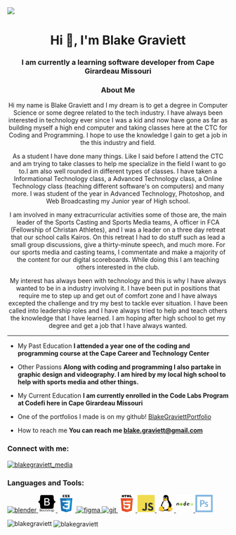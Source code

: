 <img src="![Coding Banner](https://github.com/blakegraviett/blakegraviett/assets/113914448/6601a2ae-1da2-45e4-9a11-e01d1dfab904)" />

<h1 align="center">Hi 👋, I'm Blake Graviett</h1>
<h3 align="center">I am currently a learning software developer from Cape Girardeau Missouri</h3>

<h3 align="center">About Me</h3>
<p align="center">	Hi my name is Blake Graviett and I my dream is to get a degree in Computer Science or some degree related to the tech industry. I have always been interested in technology ever since I was a kid and now have gone as far as building myself a high end computer and taking classes here at the CTC for Coding and Programming. I hope to use the knowledge I gain to get a job in the this industry and field.</p>
	<p align="center">	As a student I have done many things. Like I said before I attend the CTC and am trying to take classes to help me specialize in the field I want to go to.I am also well rounded in different types of classes. I have taken a Informational Technology class, a Advanced Technology class, a Online Technology class (teaching different software's on computers) and many more. I was student of the year in Advanced Technology, Photoshop, and Web Broadcasting my Junior year of High school.</p>
<p align="center">	I am involved in many extracurricular activities some of those are, the main leader of the Sports Casting and Sports Media teams, A officer in FCA (Fellowship of Christan Athletes), and I was a leader on a three day retreat that our school calls Kairos. On this retreat I had to do stuff such as lead a small group discussions, give a thirty-minute speech, and much more. For our sports media and casting teams, I commentate and make a majority of the content for our digital scoreboards. While doing this I am teaching others interested in the club.</p>
	<p align="center">	My interest has always been with technology and this is why I have always wanted to be in a industry involving it. I have been put in positions that require me to step up and get out of comfort zone and I have always excepted the challenge and try my best to tackle ever situation. I have been called into leadership roles and I have always tried to help and teach others the knowledge that I have learned. I am hoping after high school to get my degree and get a job that I have always wanted. </p>
	<hr>

- My Past Education **I attended a year one of the coding and programming course at the Cape Career and Technology Center**

- Other Passions **Along with coding and programming I also partake in graphic design and videography. I am hired by my local high school to help with sports media and other things.**

- My Current Education **I am currently enrolled in the Code Labs Program at Codefi here in Cape Girardeau Missouri**

- One of the portfolios I made is on my github! [BlakeGraviettPortfolio](https://blakegraviett.github.io/blakegraviettportfolio/)

- How to reach me **You can reach me blake.graviett@gmail.com**

<h3 align="left">Connect with me:</h3>
<p align="left">
<a href="https://instagram.com/blakegraviett_media" target="blank"><img align="center" src="https://raw.githubusercontent.com/rahuldkjain/github-profile-readme-generator/master/src/images/icons/Social/instagram.svg" alt="blakegraviett_media" height="30" width="40" /></a>
</p>

<h3 align="left">Languages and Tools:</h3>
<p align="left"> <a href="https://www.blender.org/" target="_blank" rel="noreferrer"> <img src="https://download.blender.org/branding/community/blender_community_badge_white.svg" alt="blender" width="40" height="40"/> </a> <a href="https://getbootstrap.com" target="_blank" rel="noreferrer"> <img src="https://raw.githubusercontent.com/devicons/devicon/master/icons/bootstrap/bootstrap-plain-wordmark.svg" alt="bootstrap" width="40" height="40"/> </a> <a href="https://www.w3schools.com/css/" target="_blank" rel="noreferrer"> <img src="https://raw.githubusercontent.com/devicons/devicon/master/icons/css3/css3-original-wordmark.svg" alt="css3" width="40" height="40"/> </a> <a href="https://www.figma.com/" target="_blank" rel="noreferrer"> <img src="https://www.vectorlogo.zone/logos/figma/figma-icon.svg" alt="figma" width="40" height="40"/> </a> <a href="https://git-scm.com/" target="_blank" rel="noreferrer"> <img src="https://www.vectorlogo.zone/logos/git-scm/git-scm-icon.svg" alt="git" width="40" height="40"/> </a> <a href="https://www.w3.org/html/" target="_blank" rel="noreferrer"> <img src="https://raw.githubusercontent.com/devicons/devicon/master/icons/html5/html5-original-wordmark.svg" alt="html5" width="40" height="40"/> </a> <a href="https://developer.mozilla.org/en-US/docs/Web/JavaScript" target="_blank" rel="noreferrer"> <img src="https://raw.githubusercontent.com/devicons/devicon/master/icons/javascript/javascript-original.svg" alt="javascript" width="40" height="40"/> </a> <a href="https://www.linux.org/" target="_blank" rel="noreferrer"> <img src="https://raw.githubusercontent.com/devicons/devicon/master/icons/linux/linux-original.svg" alt="linux" width="40" height="40"/> </a> <a href="https://nodejs.org" target="_blank" rel="noreferrer"> <img src="https://raw.githubusercontent.com/devicons/devicon/master/icons/nodejs/nodejs-original-wordmark.svg" alt="nodejs" width="40" height="40"/> </a> <a href="https://www.photoshop.com/en" target="_blank" rel="noreferrer"> <img src="https://raw.githubusercontent.com/devicons/devicon/master/icons/photoshop/photoshop-line.svg" alt="photoshop" width="40" height="40"/> </a> </p>

<p><img align="left" src="https://github-readme-stats.vercel.app/api/top-langs?username=blakegraviett&show_icons=true&locale=en&layout=compact" alt="blakegraviett" /></p>

<p>&nbsp;<img align="center" src="https://github-readme-stats.vercel.app/api?username=blakegraviett&show_icons=true&locale=en" alt="blakegraviett" /></p>
